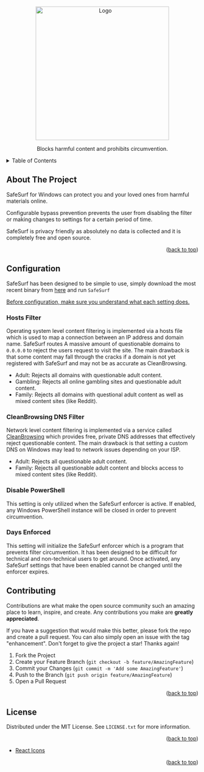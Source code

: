 <!-- Improved compatibility of back to top link: See: https://github.com/othneildrew/Best-README-Template/pull/73 -->
<a name="readme-top"></a>
<!--
*** Thanks for checking out the Best-README-Template. If you have a suggestion
*** that would make this better, please fork the repo and create a pull request
*** or simply open an issue with the tag "enhancement".
*** Don't forget to give the project a star!
*** Thanks again! Now go create something AMAZING! :D
-->



<!-- PROJECT SHIELDS -->
<!--
*** I'm using markdown "reference style" links for readability.
*** Reference links are enclosed in brackets [ ] instead of parentheses ( ).
*** See the bottom of this document for the declaration of the reference variables
*** for contributors-url, forks-url, etc. This is an optional, concise syntax you may use.
*** https://www.markdownguide.org/basic-syntax/#reference-style-links
-->


<!-- PROJECT LOGO -->
<br />
<div align="center">
  <a href="https://github.com/othneildrew/Best-README-Template">
    <img src="https://github.com/na-stewart/SafeSurf/blob/master/img/safe-surf.png" alt="Logo" width="350" height="350">
  </a>
  <p align="center">
    Blocks harmful content and prohibits circumvention.
    <br />
  </p>
</div>



<!-- TABLE OF CONTENTS -->
<details>
  <summary>Table of Contents</summary>
  <ol>
    <li><a href="#about-the-project">About The Project</a></li>
    <li><a href="#configuration">Configuration</a></li>
    <li><a href="#contributing">Contributing</a></li>
    <li><a href="#license">License</a></li>
  </ol>
</details>

<!-- ABOUT THE PROJECT -->
## About The Project

SafeSurf for Windows can protect you and your loved ones from harmful materials online.

Configurable bypass prevention prevents the user from disabling the filter or making changes to settings for
a certain period of time.

SafeSurf is privacy friendly as absolutely no data is collected and it is completely free and open source.

<p align="right">(<a href="#readme-top">back to top</a>)</p>

<!-- GETTING STARTED -->
## Configuration

SafeSurf has been designed to be simple to use, simply download the most recent binary from [here](https://github.com/na-stewart/SafeSurf/releases) and run `SafeSurf`

<ins>Before configuration, make sure you understand what each setting does.</ins>

### Hosts Filter
Operating system level content filtering is implemented via a hosts file which is used to map a connection between an IP address and domain name. SafeSurf routes A massive amount of questionable domains to `0.0.0.0` to reject the users request to visit the site. The main drawback is that some content may fall through the cracks if a domain is not yet registered with SafeSurf and may not be as accurate as CleanBrowsing. 

- Adult: Rejects all domains with questionable adult content.
- Gambling: Rejects all online gambling sites and questionable adult content.
- Family: Rejects all domains with questional adult content as well as mixed content sites (like Reddit).

### CleanBrowsing DNS Filter
Network level content filtering is implemented via a service called [CleanBrowsing](https://cleanbrowsing.org/) which provides free, private DNS addresses that effectively reject questionable content. The main drawback is that setting a custom DNS on Windows may lead to network issues depending on your ISP.

- Adult: Rejects all questionable adult content.
- Family: Rejects all questionable adult content and blocks access to mixed content sites (like Reddit).

### Disable PowerShell
This setting is only utilized when the SafeSurf enforcer is active. If enabled, any Windows PowerShell instance will be closed in order to prevent circumvention. 

### Days Enforced
This setting will initialize the SafeSurf enforcer which is a program that prevents filter circumvention. It has been designed to be difficult for technical and non-technical users to get around. Once activated, any SafeSurf settings that have been enabled cannot be changed until the enforcer expires. 

<!-- CONTRIBUTING -->
## Contributing

Contributions are what make the open source community such an amazing place to learn, inspire, and create. Any contributions you make are **greatly appreciated**.

If you have a suggestion that would make this better, please fork the repo and create a pull request. You can also simply open an issue with the tag "enhancement".
Don't forget to give the project a star! Thanks again!

1. Fork the Project
2. Create your Feature Branch (`git checkout -b feature/AmazingFeature`)
3. Commit your Changes (`git commit -m 'Add some AmazingFeature'`)
4. Push to the Branch (`git push origin feature/AmazingFeature`)
5. Open a Pull Request

<p align="right">(<a href="#readme-top">back to top</a>)</p>



<!-- LICENSE -->
## License

Distributed under the MIT License. See `LICENSE.txt` for more information.

<p align="right">(<a href="#readme-top">back to top</a>)</p>

* [React Icons](https://react-icons.github.io/react-icons/search)

<p align="right">(<a href="#readme-top">back to top</a>)</p>




